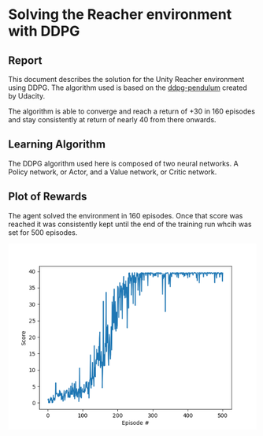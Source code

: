 # Solving the Reacher environment with DDPG
## Report
This document describes the solution for the Unity Reacher environment using DDPG. The algorithm used is based on the [ddpg-pendulum](https://github.com/udacity/deep-reinforcement-learning/tree/master/ddpg-pendulum) created by Udacity.

The algorithm is able to converge and reach a return of +30 in 160 episodes and stay consistently at return of nearly 40 from there onwards.

## Learning Algorithm
The DDPG algorithm used here is composed of two neural networks. A Policy network, or Actor, and a Value network, or Critic network.

## Plot of Rewards
The agent solved the environment in 160 episodes. Once that score was reached it was consistently kept until the end of the training run whcih was set for 500 episodes.

![Plot](images/Figure_1.png)
